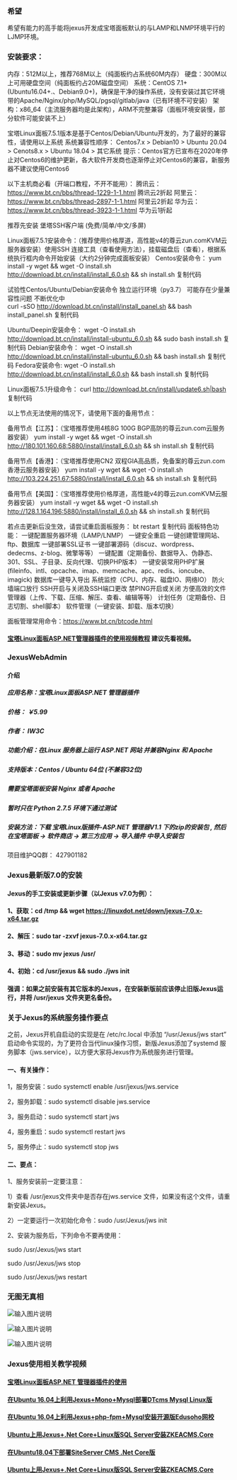 ### 希望
希望有能力的高手能将jexus开发成宝塔面板默认的与LAMP和LNMP环境平行的LJMP环境。

### 安装要求：
内存：512M以上，推荐768M以上（纯面板约占系统60M内存）
硬盘：300M以上可用硬盘空间（纯面板约占20M磁盘空间）
系统：CentOS 7.1+ (Ubuntu16.04+.、Debian9.0+)，确保是干净的操作系统，没有安装过其它环境带的Apache/Nginx/php/MySQL/pgsql/gitlab/java（已有环境不可安装）
架构：x86_64（主流服务器均是此架构），ARM不完整兼容（面板环境安装慢，部分软件可能安装不上）

宝塔Linux面板7.5.1版本是基于Centos/Debian/Ubuntu开发的，为了最好的兼容性，请使用以上系统
系统兼容性顺序：
Centos7.x > Debian10 > Ubuntu 20.04 > Cenots8.x > Ubuntu 18.04 > 其它系统
提示：Centos官方已宣布在2020年停止对Centos6的维护更新，各大软件开发商也逐渐停止对Centos6的兼容，新服务器不建议使用Centos6


以下主机商必看（开端口教程，不开不能用）：
腾讯云：https://www.bt.cn/bbs/thread-1229-1-1.html  腾讯云2折起
阿里云：https://www.bt.cn/bbs/thread-2897-1-1.html  阿里云2折起
华为云：https://www.bt.cn/bbs/thread-3923-1-1.html  华为云1折起

推荐先安装 堡塔SSH客户端 (免费/简单/中文/多屏)

Linux面板7.5.1安装命令：（推荐使用价格厚道，高性能v4的尊云zun.comKVM云服务器安装）使用SSH 连接工具（查看使用方法），挂载磁盘后（查看），根据系统执行框内命令开始安装（大约2分钟完成面板安装）
Centos安装命令：
yum install -y wget && wget -O install.sh http://download.bt.cn/install/install_6.0.sh && sh install.sh
复制代码

试验性Centos/Ubuntu/Debian安装命令 独立运行环境（py3.7） 可能存在少量兼容性问题 不断优化中  
curl -sSO http://download.bt.cn/install/install_panel.sh && bash install_panel.sh
复制代码

Ubuntu/Deepin安装命令：
wget -O install.sh http://download.bt.cn/install/install-ubuntu_6.0.sh && sudo bash install.sh
复制代码
Debian安装命令：
wget -O install.sh http://download.bt.cn/install/install-ubuntu_6.0.sh && bash install.sh
复制代码
Fedora安装命令:
wget -O install.sh http://download.bt.cn/install/install_6.0.sh && bash install.sh
复制代码

Linux面板7.5.1升级命令：
curl http://download.bt.cn/install/update6.sh|bash
复制代码


以上节点无法使用的情况下，请使用下面的备用节点：

备用节点【江苏】：（宝塔推荐使用4核8G 100G BGP高防的尊云zun.com云服务器安装）
yum install -y wget && wget -O install.sh http://180.101.160.68:5880/install/install_6.0.sh && sh install.sh
复制代码

备用节点【香港】：（宝塔推荐使用CN2 双程GIA高品质，免备案的尊云zun.com香港云服务器安装）
yum install -y wget && wget -O install.sh http://103.224.251.67:5880/install/install_6.0.sh && sh install.sh
复制代码

备用节点【美国】：（宝塔推荐使用价格厚道，高性能v4的尊云zun.comKVM云服务器安装）
yum install -y wget && wget -O install.sh http://128.1.164.196:5880/install/install_6.0.sh && sh install.sh
复制代码

若点击更新后没生效，请尝试重启面板服务：
bt restart
复制代码
面板特色功能：
一键配置服务器环境（LAMP/LNMP）
一键安全重启
一键创建管理网站、ftp、数据库
一键部署SSL证书
一键部署源码（discuz、wordpress、dedecms、z-blog、微擎等等）
一键配置（定期备份、数据导入、伪静态、301、SSL、子目录、反向代理、切换PHP版本）
一键安装常用PHP扩展(fileinfo、intl、opcache、imap、memcache、apc、redis、ioncube、imagick)
数据库一键导入导出
系统监控（CPU、内存、磁盘IO、网络IO）
防火墙端口放行
SSH开启与关闭及SSH端口更改
禁PING开启或关闭
方便高效的文件管理器（上传、下载、压缩、解压、查看、编辑等等）
计划任务（定期备份、日志切割、shell脚本）
软件管理（一键安装、卸载、版本切换）

面板管理常用命令：https://www.bt.cn/btcode.html

#### [宝塔Linux面板ASP.NET管理器插件的使用视频教程](https://www.bilibili.com/video/BV14h411R7sd/) 建议先看视频。

### JexusWebAdmin

####  介绍
##### 应用名称：宝塔Linux面板ASP.NET 管理器插件
##### 价格：      ￥5.99
##### 作者：       IW3C
##### 功能介绍：在Linux 服务器上运行 ASP.NET 网站 并兼容Nginx 和 Apache
##### 支持版本：Centos / Ubuntu 64位 (不兼容32位)
##### 需要宝塔面板安装 Nginx 或者 Apache
##### 暂时只在 Python 2.7.5 环境下通过测试
##### 安装方法：下载 宝塔Linux版插件-ASP.NET 管理器V1.1 下的zip的安装包 , 然后在宝塔面板 -> 软件商店 -> 第三方应用 -> 导入插件 中导入安装包

项目维护QQ群： 427901182

### Jexus最新版7.0的安装
#### Jexus的手工安装或更新步骤（以Jexus v7.0为例）：
#### 1、获取：cd /tmp && wget https://linuxdot.net/down/jexus-7.0.x-x64.tar.gz
#### 2、解压：sudo tar -zxvf jexus-7.0.x-x64.tar.gz
#### 3、移动：sudo mv jexus /usr/
#### 4、初始：cd /usr/jexus && sudo ./jws init
#### 强调：如果之前安装有其它版本的Jexus，在安装新版前应该停止旧版Jexus运行，并将 /usr/jexus 文件夹更名备份。

### 关于Jexus的系统服务操作要点
之前，Jexus开机自启动的实现是在 /etc/rc.local 中添加 “/usr/Jexus/jws start” 启动命令实现的，为了更符合当代linux操作习惯，新版Jexus添加了systemd 服务脚本（jws.service），以方便大家将Jexus作为系统服务进行管理。

#### 一、有关操作：

1，服务安装：sudo systemctl enable /usr/jexus/jws.service

2，服务卸载：sudo systemctl disable jws.service

3，服务启动：sudo systemctl start jws

4，服务重启：sudo systemctl restart jws

5，服务停止：sudo systemctl stop jws
####  二、要点：

1、服务安装前一定要注意：

1）查看 /usr/jexus文件夹中是否存在jws.service 文件，如果没有这个文件，请重新安装Jexus。

2）一定要运行一次初始化命令：sudo /usr/Jexus/jws init

2、安装为服务后，下列命令不要再使用：

sudo /usr/Jexus/jws start

sudo /usr/Jexus/jws stop

sudo /usr/Jexus/jws restart

### 无图无真相
![输入图片说明](https://images.gitee.com/uploads/images/2020/0927/213539_cdd7a1f9_1204490.jpeg "1.jpg")

![输入图片说明](https://images.gitee.com/uploads/images/2020/0927/213551_d6f7ebf4_1204490.jpeg "2.jpg")

![输入图片说明](https://images.gitee.com/uploads/images/2020/0927/213603_e99b958b_1204490.jpeg "3.jpg")

### Jexus使用相关教学视频

#### [宝塔Linux面板ASP.NET 管理器插件的使用](https://haokan.baidu.com/v?vid=13610621787428891308)
#### [在Ubuntu 16.04上利用Jexus+Mono+Mysql部署DTcms Mysql Linux版  ](https://haokan.baidu.com/v?vid=15866474924969773444)
#### [在Ubuntu 16.04上利用Jexus+php-fpm+Mysql安装开源版Edusoho网校](https://haokan.baidu.com/v?vid=15866474924969773444)
#### [Ubuntu上用Jexus+.Net Core+Linux版SQL Server安装ZKEACMS.Core](https://haokan.baidu.com/v?vid=5497251830794862289)
#### [在Ubuntu18.04下部署SiteServer CMS .Net Core版](https://haokan.baidu.com/v?vid=9730986015264230853)
#### [Ubuntu上用Jexus+.Net Core+Linux版SQL Server安装ZKEACMS.Core](https://haokan.baidu.com/v?vid=5497251830794862289)


